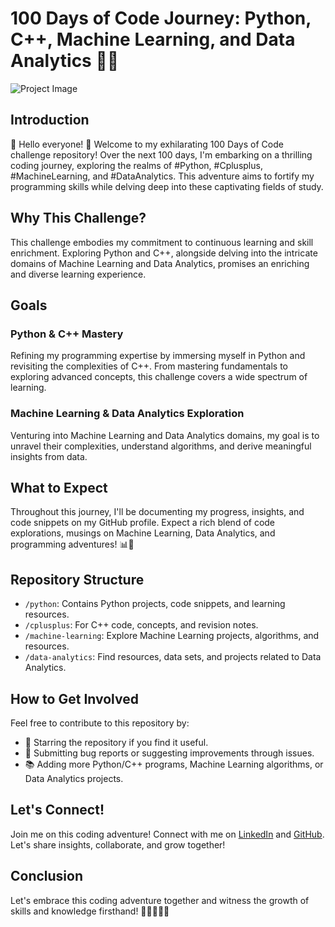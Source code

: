 # 100 Days of Code Journey: Python, C++, Machine Learning, and Data Analytics 🚀🌟

![Project Image](https://media.geeksforgeeks.org/wp-content/cdn-uploads/20201216211829/100-Days-of-Code-%E2%80%93-A-Complete-Guide-For-Beginners-and-Experienced.jpg)

## Introduction

🌟 Hello everyone! 🚀 Welcome to my exhilarating 100 Days of Code challenge repository! Over the next 100 days, I'm embarking on a thrilling coding journey, exploring the realms of #Python, #Cplusplus, #MachineLearning, and #DataAnalytics. This adventure aims to fortify my programming skills while delving deep into these captivating fields of study.

## Why This Challenge?

This challenge embodies my commitment to continuous learning and skill enrichment. Exploring Python and C++, alongside delving into the intricate domains of Machine Learning and Data Analytics, promises an enriching and diverse learning experience.

## Goals

### Python & C++ Mastery

Refining my programming expertise by immersing myself in Python and revisiting the complexities of C++. From mastering fundamentals to exploring advanced concepts, this challenge covers a wide spectrum of learning.

### Machine Learning & Data Analytics Exploration

Venturing into Machine Learning and Data Analytics domains, my goal is to unravel their complexities, understand algorithms, and derive meaningful insights from data.

## What to Expect

Throughout this journey, I'll be documenting my progress, insights, and code snippets on my GitHub profile. Expect a rich blend of code explorations, musings on Machine Learning, Data Analytics, and programming adventures! 📊🤖

## Repository Structure

- `/python`: Contains Python projects, code snippets, and learning resources.
- `/cplusplus`: For C++ code, concepts, and revision notes.
- `/machine-learning`: Explore Machine Learning projects, algorithms, and resources.
- `/data-analytics`: Find resources, data sets, and projects related to Data Analytics.

## How to Get Involved

Feel free to contribute to this repository by:

- 🌟 Starring the repository if you find it useful.
- 🐛 Submitting bug reports or suggesting improvements through issues.
- 📚 Adding more Python/C++ programs, Machine Learning algorithms, or Data Analytics projects.

## Let's Connect!

Join me on this coding adventure! Connect with me on [LinkedIn](https://www.linkedin.com/in/vinit-lathiwala-080aa2214/) and [GitHub](https://github.com/Vinitv38?tab=repositories). Let's share insights, collaborate, and grow together!

## Conclusion

Let's embrace this coding adventure together and witness the growth of skills and knowledge firsthand! 🚀👩‍💻👨‍💻

